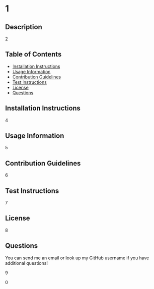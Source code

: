 # 1
## Description
2
## Table of Contents
- [Installation Instructions](#installation-instructions)
- [Usage Information](#usage-information)
- [Contribution Guidelines](#contribution-guidelines)
- [Test Instructions](#test-instructions)
- [License](#license)
- [Questions](#questions)
## Installation Instructions
4
## Usage Information
5
## Contribution Guidelines
6
## Test Instructions
7
## License
8
## Questions
You can send me an email or look up my GitHub username if you have additional questions!

9

0
